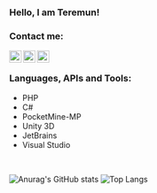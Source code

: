 ### Hello, I am Teremun!

### Contact me:
[<img align="left" alt="TeremunArt | Discord" width="22px" src="https://cdn.jsdelivr.net/npm/simple-icons@5.16.0/icons/discord.svg" />][discord]
[<img align="left" alt="TeremunArt | Twitter" width="22px" src="https://cdn.jsdelivr.net/npm/simple-icons@5.16.0/icons/twitter.svg" />][twitter]
[<img align="left" alt="TeremunArt | Instagram" width="22px" src="https://cdn.jsdelivr.net/npm/simple-icons@5.16.0/icons/instagram.svg" />][instagram]
<br/>

### Languages, APIs and Tools:
- PHP
- C#
- PocketMine-MP
- Unity 3D
- JetBrains
- Visual Studio
<br/>


![Anurag's GitHub stats](https://github-readme-stats.vercel.app/api?username=useles-s&show_icons=true)
![Top Langs](https://github-readme-stats.vercel.app/api/top-langs/?username=useles-s&show_icons=true)

[twitter]: https://twitter.com/teremunart
[instagram]: https://instagram.com/teremunart
[discord]: https://discord.gg/EMrgJbsnfR
